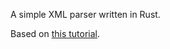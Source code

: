 A simple XML parser written in Rust.

Based on [this tutorial][tutorial].

[tutorial]: https://bodil.lol/parser-combinators/
